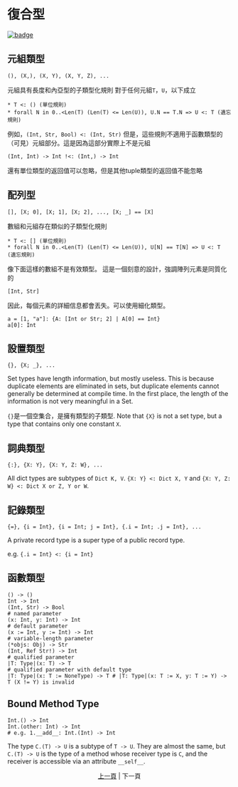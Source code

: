 # 復合型

[![badge](https://img.shields.io/endpoint.svg?url=https%3A%2F%2Fgezf7g7pd5.execute-api.ap-northeast-1.amazonaws.com%2Fdefault%2Fsource_up_to_date%3Fowner%3Derg-lang%26repos%3Derg%26ref%3Dmain%26path%3Ddoc/EN/syntax/type/20_compound.md%26commit_hash%3Dc6eb78a44de48735213413b2a28569fdc10466d0)](https://gezf7g7pd5.execute-api.ap-northeast-1.amazonaws.com/default/source_up_to_date?owner=erg-lang&repos=erg&ref=main&path=doc/EN/syntax/type/20_compound.md&commit_hash=c6eb78a44de48735213413b2a28569fdc10466d0)

## 元組類型

```erg
(), (X,), (X, Y), (X, Y, Z), ...
```

元組具有長度和內亞型的子類型化規則
對于任何元組`T`，`U`，以下成立

```erg
* T <: () (單位規則)
* forall N in 0..<Len(T) (Len(T) <= Len(U)), U.N == T.N => U <: T (遺忘規則)
```

例如，`(Int, Str, Bool) <: (Int, Str)`
但是，這些規則不適用于函數類型的（可見）元組部分。這是因為這部分實際上不是元組

```erg
(Int, Int) -> Int !<: (Int,) -> Int
```

還有單位類型的返回值可以忽略，但是其他tuple類型的返回值不能忽略

## 配列型

```erg
[], [X; 0], [X; 1], [X; 2], ..., [X; _] == [X]
```

數組和元組存在類似的子類型化規則

```erg
* T <: [] (單位規則)
* forall N in 0..<Len(T) (Len(T) <= Len(U)), U[N] == T[N] => U <: T (遺忘規則)
```

像下面這樣的數組不是有效類型。 這是一個刻意的設計，強調陣列元素是同質化的

```erg
[Int, Str]
```

因此，每個元素的詳細信息都會丟失。可以使用細化類型。

```erg
a = [1, "a"]: {A: [Int or Str; 2] | A[0] == Int}
a[0]: Int
```

## 設置類型

```erg
{}, {X; _}, ...
```

Set types have length information, but mostly useless. This is because duplicate elements are eliminated in sets, but duplicate elements cannot generally be determined at compile time.
In the first place, the length of the information is not very meaningful in a Set.

`{}`是一個空集合，是擁有類型的子類型. Note that `{X}` is not a set type, but a type that contains only one constant `X`.

## 詞典類型

```erg
{:}, {X: Y}, {X: Y, Z: W}, ...
```

All dict types are subtypes of `Dict K, V`. `{X: Y} <: Dict X, Y` and `{X: Y, Z: W} <: Dict X or Z, Y or W`.

## 記錄類型

```erg
{=}, {i = Int}, {i = Int; j = Int}, {.i = Int; .j = Int}, ...
```

A private record type is a super type of a public record type.

e.g. `{.i = Int} <: {i = Int}`

## 函數類型

```erg
() -> ()
Int -> Int
(Int, Str) -> Bool
# named parameter
(x: Int, y: Int) -> Int
# default parameter
(x := Int, y := Int) -> Int
# variable-length parameter
(*objs: Obj) -> Str
(Int, Ref Str!) -> Int
# qualified parameter
|T: Type|(x: T) -> T
# qualified parameter with default type
|T: Type|(x: T := NoneType) -> T # |T: Type|(x: T := X, y: T := Y) -> T (X != Y) is invalid
```

## Bound Method Type

```erg
Int.() -> Int
Int.(other: Int) -> Int
# e.g. 1.__add__: Int.(Int) -> Int
```

The type `C.(T) -> U` is a subtype of `T -> U`. They are almost the same, but ``C.(T) -> U`` is the type of a method whose receiver type is `C`, and the receiver is accessible via an attribute `__self__`.

<p align='center'>
    <a href='./19_bound.md'>上一頁</a> | 下一頁
</p>